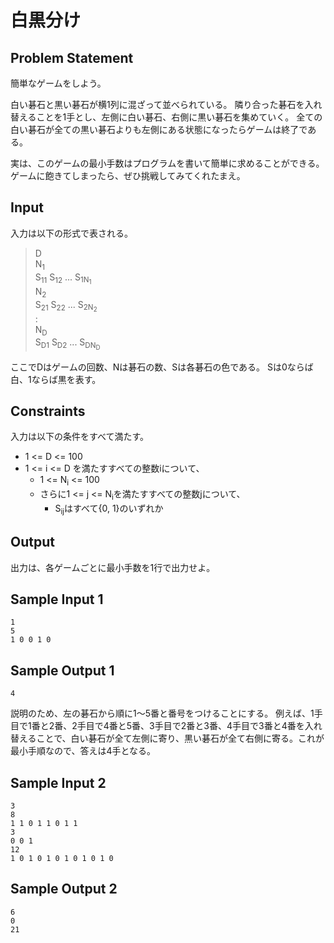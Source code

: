 白黒分け
=

Problem Statement
-

簡単なゲームをしよう。

白い碁石と黒い碁石が横1列に混ざって並べられている。
隣り合った碁石を入れ替えることを1手とし、左側に白い碁石、右側に黒い碁石を集めていく。
全ての白い碁石が全ての黒い碁石よりも左側にある状態になったらゲームは終了である。

実は、このゲームの最小手数はプログラムを書いて簡単に求めることができる。ゲームに飽きてしまったら、ぜひ挑戦してみてくれたまえ。

Input
-

入力は以下の形式で表される。

> D<br>
> N<sub>1</sub><br>
> S<sub>11</sub> S<sub>12</sub> ... S<sub>1N<sub>1</sub></sub><br>
> N<sub>2</sub><br>
> S<sub>21</sub> S<sub>22</sub> ... S<sub>2N<sub>2</sub></sub><br>
> :<br>
> N<sub>D</sub><br>
> S<sub>D1</sub> S<sub>D2</sub> ... S<sub>DN<sub>D</sub></sub><br>

ここでDはゲームの回数、Nは碁石の数、Sは各碁石の色である。
Sは0ならば白、1ならば黒を表す。

Constraints
-

入力は以下の条件をすべて満たす。

* 1 <= D <= 100
* 1 <= i <= D を満たすすべての整数iについて、
    * 1 <= N<sub>i</sub> <= 100
    * さらに1 <= j <= N<sub>i</sub>を満たすすべての整数jについて、
        * S<sub>ij</sub>はすべて{0, 1}のいずれか

Output
-

出力は、各ゲームごとに最小手数を1行で出力せよ。

Sample Input 1
-

    1
    5
    1 0 0 1 0

Sample Output 1
-

    4

説明のため、左の碁石から順に1〜5番と番号をつけることにする。
例えば、1手目で1番と2番、2手目で4番と5番、3手目で2番と3番、4手目で3番と4番を入れ替えることで、白い碁石が全て左側に寄り、黒い碁石が全て右側に寄る。これが最小手順なので、答えは4手となる。

Sample Input 2
-

    3
    8
    1 1 0 1 1 0 1 1
    3
    0 0 1
    12
    1 0 1 0 1 0 1 0 1 0 1 0
    
Sample Output 2
-

    6
    0
    21

